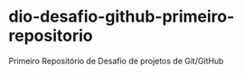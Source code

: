 # dio-desafio-github-primeiro-repositorio
Primeiro Repositório de Desafio de projetos de Git/GitHub
